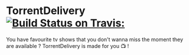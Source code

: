 # TorrentDelivery [![Build Status on Travis:](https://travis-ci.org/INPT-org/TorrentDelivery.svg?branch=master)](https://travis-ci.org/INPT-org/TorrentDelivery)

You have favourite tv shows that you don't wanna miss the moment they are available ? TorrentDelivery is made for you :tv: !